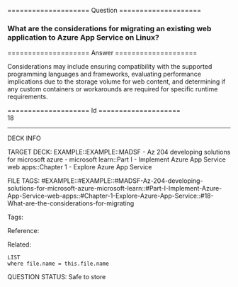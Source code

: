 ==================== Question ====================  

### What are the considerations for migrating an existing web application to Azure App Service on Linux?  

==================== Answer ====================  

Considerations may include ensuring compatibility with the supported programming languages and frameworks, evaluating performance implications due to the storage volume for web content, and determining if any custom containers or workarounds are required for specific runtime requirements.

==================== Id ====================  
18

---

DECK INFO

TARGET DECK: EXAMPLE::EXAMPLE::MADSF - Az 204 developing solutions for microsoft azure - microsoft learn::Part I - Implement Azure App Service web apps::Chapter 1 - Explore Azure App Service

FILE TAGS: #EXAMPLE::#EXAMPLE::#MADSF-Az-204-developing-solutions-for-microsoft-azure-microsoft-learn::#Part-I-Implement-Azure-App-Service-web-apps::#Chapter-1-Explore-Azure-App-Service::#18-What-are-the-considerations-for-migrating

Tags:

Reference:

Related:

```dataview
LIST
where file.name = this.file.name
```
QUESTION STATUS: Safe to store
